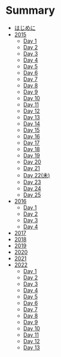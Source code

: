 # Summary

- [はじめに](./index.md)
- [2015](./2015/index.md)
  - [Day  1](./2015/day1.md)
  - [Day  2](./2015/day2.md)
  - [Day  3](./2015/day3.md)
  - [Day  4](./2015/day4.md)
  - [Day  5](./2015/day5.md)
  - [Day  6](./2015/day6.md)
  - [Day  7](./2015/day7.md)
  - [Day  8](./2015/day8.md)
  - [Day  9](./2015/day9.md)
  - [Day 10](./2015/day10.md)
  - [Day 11](./2015/day11.md)
  - [Day 12](./2015/day12.md)
  - [Day 13](./2015/day13.md)
  - [Day 14](./2015/day14.md)
  - [Day 15](./2015/day15.md)
  - [Day 16](./2015/day16.md)
  - [Day 17](./2015/day17.md)
  - [Day 18](./2015/day18.md)
  - [Day 19](./2015/day19.md)
  - [Day 20](./2015/day20.md)
  - [Day 21](./2015/day21.md)
  - [Day 22(未)](./2015/day22.md)
  - [Day 23](./2015/day23.md)
  - [Day 24](./2015/day24.md)
  - [Day 25](./2015/day25.md)
- [2016](./2016/index.md)
  - [Day  1](./2016/day1.md)
  - [Day  2](./2016/day2.md)
  - [Day  3](./2016/day3.md)
  - [Day  4](./2016/day4.md)
- [2017]()
- [2018]()
- [2019]()
- [2020]()
- [2021]()
- [2022](./2022/index.md)
  - [Day  1](./2022/day1.md)
  - [Day  2](./2022/day2.md)
  - [Day  3](./2022/day3.md)
  - [Day  4](./2022/day4.md)
  - [Day  5](./2022/day5.md)
  - [Day  6](./2022/day6.md)
  - [Day  7](./2022/day7.md)
  - [Day  8](./2022/day8.md)
  - [Day  9](./2022/day9.md)
  - [Day 10](./2022/day10.md)
  - [Day 11](./2022/day11.md)
  - [Day 12](./2022/day12.md)
  - [Day 13](./2022/day13.md)
